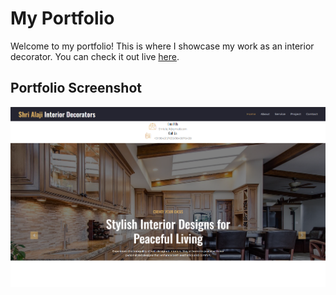 # My Portfolio

Welcome to my portfolio! This is where I showcase my work as an interior decorator. You can check it out live [here](https://shrialajiinteriordecorators.netlify.app/).

## Portfolio Screenshot

![Portfolio Screenshot](snap1.png)
